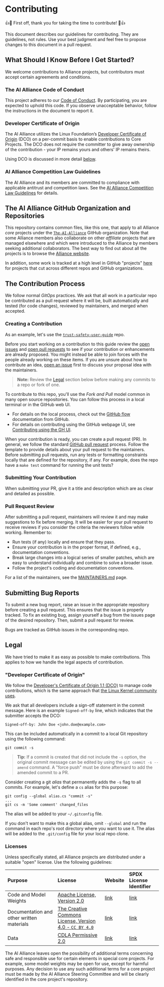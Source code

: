 # Contributing

👍🎉 First off, thank you for taking the time to contribute! 🎉👍

This document describes our guidelines for contributing. They are guidelines, not rules. Use your best judgment and feel free to propose changes to this document in a pull request.

## What Should I Know Before I Get Started?

We welcome contributions to Alliance projects, but contributors must accept certain agreements and conditions.

### The AI Alliance Code of Conduct

This project adheres to our [Code of Conduct](https://github.com/The-AI-Alliance/community/blob/main/CODE_OF_CONDUCT.md). By participating, you are expected to uphold this code. If you observe unacceptable behavior, follow the instructions in the document to report it.

### Developer Certificate of Origin

The AI Alliance utilizes the Linux Foundation’s [Developer Certificate of Origin](https://developercertificate.org/) (DCO) on a per-commit basis to enable contributions to Core Projects. The DCO does not require the committer to give away ownership of the contribution - your IP remains yours and others' IP remains theirs.

Using DCO is discussed in more detail [below](#legal).

### AI Alliance Competition Law Guidelines

The AI Alliance and its members are committed to compliance with applicable antitrust and competition laws. See the [AI Alliance Competition Law Guidelines](https://ai-alliance.cdn.prismic.io/ai-alliance/ZnNNb5m069VX15Z1_AIAllianceCompetitionLawGuidelines.pdf) for details.

## The AI Alliance GitHub Organization and Repositories

This repository contains common files, like this one, that apply to all Alliance _core_ projects under the [`The-AI-Alliance`](https://github.com/The-AI-Alliance/) GitHub organization. Note that some Alliance members also collaborate on other _affiliate_ projects that are managed elsewhere and which were introduced to the Alliance by members seeking additional collaborators. The best way to find out about all the projects is to browse the [Alliance website](https://thealliance.ai/our-work).

In addition, some work is tracked at a high level in GitHub "projects" [here](https://github.com/orgs/The-AI-Alliance/projects) for projects that cut across different repos and GitHub organizations.

## The Contribution Process

We follow normal _GitOps_ practices. We ask that all work in a particular repo be contributed as a pull request where it will be, built automatically and tested (for code changes), reviewed by maintainers, and merged when accepted.

### Creating a Contribution

As an example, let's use the [`trust-safety-user-guide`](https://github.com/The-AI-Alliance/trust-safety-user-guide) repo.

Before you start working on a contribution to this guide review the [open issues](https://github.com/The-AI-Alliance/trust-safety-user-guide/issues) and [open pull requests](https://github.com/The-AI-Alliance/trust-safety-user-guide/pulls) to see if your contribution or enhancements are already proposed. You might instead be able to join forces with the people already working on these items. If you are unsure about how to contribute an idea, [open an issue](https://github.com/The-AI-Alliance/trust-safety-user-guide/issues) first to discuss your proposal idea with the maintainers.

> **Note:** Review the [Legal](#legal) section below before making any commits to a repo or fork of one.

To contribute to this repo, you'll use the *Fork and Pull* model common in many open source repositories. You can follow this process in a local terminal or in the GitHub web UI.

- For details on the local process, check out the [GitHub flow](https://docs.github.com/en/get-started/using-github/github-flow) documentation from GitHub.
- For details on contributing using the GitHub webpage UI, see [Contributing using the GH UI](docs/contributing_via_GH_UI.md).

When your contribution is ready, you can create a pull request (PR). In general, we follow the standard [GitHub pull request](https://help.github.com/en/articles/about-pull-requests) process. Follow the template to provide details about your pull request to the maintainers. Before submitting pull requests, run any tests or formatting constraints locally that are defined for the repository, if any. For example, does the repo have a `make test` command for running the unit tests?

### Submitting Your Contribution

When submitting your PR, give it a title and description which are as clear and detailed as possible.

### Pull Request Review

After submitting a pull request, maintainers will review it and may make suggestions to fix before merging. It will be easier for your pull request to receive reviews if you consider the criteria the reviewers follow while working. Remember to:

- Run tests (if any) locally and ensure that they pass.
- Ensure your contribution is in the proper format, if defined, e.g., documentation conventions.
- Break large changes into a logical series of smaller patches, which are easy to understand individually and combine to solve a broader issue.
- Follow the project's coding and documentation conventions.

For a list of the maintainers, see the [MAINTAINERS.md](https://github.com/The-AI-Alliance/community/blob/main/MAINTAINERS.md) page.

## Submitting Bug Reports

To submit a new bug report, raise an issue in the appropriate repository before creating a pull request. This ensures that the issue is properly tracked. To fix an existing bug, assign yourself a bug from the issues page of the desired repository. Then, submit a pull request for review.

Bugs are tracked as GitHub issues in the corresponding repo.

## Legal

We have tried to make it as easy as possible to make contributions.
This applies to how we handle the legal aspects of contribution.

### "Developer Certificate of Origin"

We follow the [Developer's Certificate of Origin 1.1 (DCO)][DCO] to manage code contributions, which is the same approach that [the Linux Kernel community uses][Linux-DCO]. 

We ask that all developers include a sign-off statement in the commit message. Here is an example `Signed-off-by` line, which indicates that the submitter accepts the DCO:

```text
Signed-off-by: John Doe <john.doe@example.com>
```

This can be included automatically in a commit to a local Git repository using the following command:

```shell
git commit -s
```

> **Tip:** If a commit is created that did not include the `-s` option, the original commit message can be edited by using the `git commit -s --amend` command. A "force push" must be done afterward to add the amended commit to a PR.

Consider creating a git _alias_ that permanently adds the `-s` flag to all commits. For example, let's define a `cs` alias for this purpose:

```shell
git config --global alias.cs "commit -s"
...
git cs -m 'Some comment' changed_files
```

The alias will be added to your `~/.gitconfig` file.

If you don't want to make this a global alias, omit `--global` and run the command in each repo's root directory where you want to use it. The alias will be added to the `.git/config` file for your local repo clone.

### Licenses

Unless specifically stated, all Alliance projects are
distributed under a suitable "open" license. Use the following guidelines:

| Purpose | License | Website | SPDX License Identifier |
| :------ | :------ | :------ | :---------------------- |
| Code and Model Weights| [Apache License, Version 2.0](LICENSE.Apache-2.0) | [link](http://www.apache.org/licenses/LICENSE-2.0) | [link](https://spdx.org/licenses/Apache-2.0) |
| Documentation and other written materials | [The Creative Commons License, Version 4.0 - `CC BY 4.0`](LICENSE.CC-BY-4.0) | [link](https://chooser-beta.creativecommons.org/) | [link](https://spdx.org/licenses/CC-BY-4.0.html) |
| Data | [CDLA Permissive 2.0](LICENSE.CDLA-2.0) | [link](https://cdla.dev/permissive-2-0/) | [link](https://spdx.org/licenses/CDLA-Permissive-2.0.html) |

The AI Alliance leaves open the possibility of additional terms concerning safe and responsible use for certain elements in special core projects. For example, some model weights may be open for use, except for harmful purposes. Any decision to use any such additional terms for a core project must be made by the AI Alliance Steering Committee and will be clearly identified in the core project's repository.

[DCO]: https://developercertificate.org/
[Linux-DCO]: https://docs.kernel.org/process/submitting-patches.html#sign-your-work-the-developer-s-certificate-of-origin
